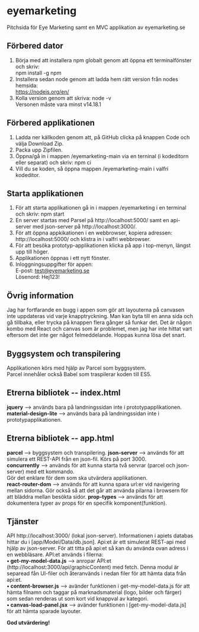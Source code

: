 # eyemarketing  
Pitchsida för Eye Marketing samt en MVC applikation av eyemarketing.se  

## Förbered dator 
1. Börja med att installera npm globalt genom att öppna ett terminalfönster och skriv:  
npm install -g npm  
2. Installera sedan node genom att ladda hem rätt version från nodes hemsida:  
https://nodejs.org/en/  
3. Kolla version genom att skriva: node -v  
Versonen måste vara minst v14.18.1  

## Förbered applikationen
1. Ladda ner källkoden genom att, på GitHub clicka på knappen Code och välja Download Zip.  
2. Packa upp Zipfilen.  
2. Öppna/gå in i mappen /eyemarketing-main via en terninal (i kodeditorn eller separat) och skriv: npm ci  
3. Vill du se koden, så öppna mappen /eyemarketing-main i valfri kodeditor.  

## Starta applikationen 
1. För att starta applikationen gå in i mappen /eyemarketing i en terminal och skriv: npm start  
2. En server startas med Parsel på http://localhost:5000/ samt en api-server med json-server på http://localhost:3000/.
3. För att öppna appkikationen i en webbrowser, kopiera adressen: http://localhost:5000/ och klistra in i valfri webbrowser.
4. För att besöka prototyp-applikationen klicka på app i top-menyn, längst upp till höger.  
5. Applikationen öppnas i ett nytt fönster.  
6. Inloggningsuppgifter för appen:  
E-post: test@eyemarketing.se  
Lösenord: Hej123! 

## Övrig information
Jag har fortfarande en bugg i appen som gör att layouterna på canvasen inte uppdateras vid varje knapptryckning. Man kan byta till en anna sida och gå tillbaka, eller trycka på knappen flera gånger så funkar det. Det är någon kombo med React och canvas som är problemet, men jag har inte hittat vart eftersom det inte ger något felmeddelande. Hoppas kunna lösa det snart.

##  Byggsystem och transpilering 
Applikationen körs med hjälp av Parcel som byggsystem.  
Parcel innehåler också Babel som traspilerar koden till ES5.

## Etrerna bibliotek -- index.html
**jquery** --> används bara på landningssidan inte i prototypapplikationen.  
**material-design-lite** --> används bara på landningssidan inte i prototypapplikationen.   

## Etrerna bibliotek -- app.html
**parcel** --> byggsystem och transpilering.
**json-server** --> används för att simulera ett REST-API från en json-fil. Körs på port 3000.   
**concurrently** --> används för att kunna starta två servrar (parcel och json-server) med ett kommando.   
Gör det enklare för dem som ska utvärdera applikationen.  
**react-router-dom** --> används för att kunna spara url:er vid navigering mellan sidorna. Gör också så att det går att använda pilarna i browsern för att bläddra mellan besökta sidor.
**prop-types** --> används för att dokumentera typer av props för en specifik komponent(funktion).

## Tjänster
API http://localhost:3000/ (lokal json-server). Informationen i apiets databas hittar du i [app/Model/Data/db.json].
Api:et är ett simulerat REST-api med hjälp av json-server. För att titta på api:et så kan du använda ovan adress i en webbläsare. API:et används i filerna:  
**• get-my-model-data.js** --> anropar API:et (http://localhost:3000/api/graphicContent) med fetch. Denna modul är separead fån UI-filer och återanvänds i nedan filer för att hämta data från api:et.  
**• content-browser.js** --> avänder funktionen i get-my-model-data.js för att hämta filnamn och taggar på marknadsmaterial (logo, bilder och färger) som sedan renderas ut som kort vid knappval av kategori.  
**• canvas-load-panel.jsx** --> avänder funktionen i [get-my-model-data.js] för att hämta sparade layouter.
    
**God utvärdering!**